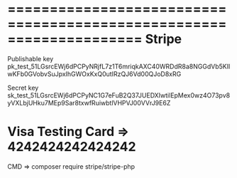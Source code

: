 ====================================================================
Stripe
====================================================================
Publishable key
pk_test_51LGsrcEWj6dPCPyNRjfL7z1T6mriqkAXC40WRDdR8a8NGGdVb5KIlwKFb0GVobvSuJpxIhGWOxKxQ0utIRzQJ6Vd00QJoD8xRG

Secret key
sk_test_51LGsrcEWj6dPCPyNC1G7eFuB2Q37JUEDXIwtilEpMex0wz4O73pv8yVXLbjUHku7MEp9Sar8txwfRuiwbtlVHPVJ00VVrJ9E6Z

Visa Testing Card => 4242424242424242
====================================================================




CMD => composer require stripe/stripe-php

